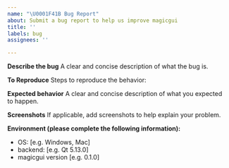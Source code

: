 ```yaml
---
name: "\U0001F41B Bug Report"
about: Submit a bug report to help us improve magicgui
title: ''
labels: bug
assignees: ''

---
```


**Describe the bug**
A clear and concise description of what the bug is.

**To Reproduce**
Steps to reproduce the behavior:

**Expected behavior**
A clear and concise description of what you expected to happen.

**Screenshots**
If applicable, add screenshots to help explain your problem.

**Environment (please complete the following information):**
 - OS: [e.g. Windows, Mac]
 - backend: [e.g. Qt 5.13.0]
 - magicgui version [e.g. 0.1.0]
